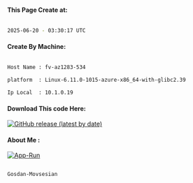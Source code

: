 
   
#### This Page Create at:

```bash

2025-06-20 - 03:30:17 UTC

```

#### Create By Machine:

```bash

Host Name : fv-az1283-534

platform  : Linux-6.11.0-1015-azure-x86_64-with-glibc2.39

Ip Local  : 10.1.0.19

```
#### Download This code Here:

[![GitHub release (latest by date)](https://img.shields.io/github/v/release/Gosdan-Movsesian/Gosdan?style=for-the-badge&label=Download)](https://github.com/Gosdan-Movsesian/Gosdan/releases) 

</p> 

#### About Me :

[![App-Run](https://github.com/Gosdan-Movsesian/Gosdan/actions/workflows/App-Run.yml/badge.svg)](https://github.com/Gosdan-Movsesian/Gosdan/actions/workflows/App-Run.yml)

```bash

Gosdan-Movsesian

```

